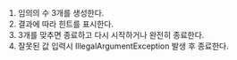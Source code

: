 1. 임의의 수 3개를 생성한다.
2. 결과에 따라 힌트를 표시한다.
3. 3개를 맞추면 종료하고 다시 시작하거나 완전히 종료한다.
4. 잘못된 값 입력시 IllegalArgumentException 발생 후 종료한다.